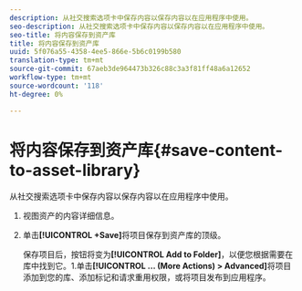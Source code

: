 ```yaml
---
description: 从社交搜索选项卡中保存内容以保存内容以在应用程序中使用。
seo-description: 从社交搜索选项卡中保存内容以保存内容以在应用程序中使用。
seo-title: 将内容保存到资产库
title: 将内容保存到资产库
uuid: 5f076a55-4358-4ee5-866e-5b6c0199b580
translation-type: tm+mt
source-git-commit: 67aeb3de964473b326c88c3a3f81ff48a6a12652
workflow-type: tm+mt
source-wordcount: '118'
ht-degree: 0%

---
```



# 将内容保存到资产库{#save-content-to-asset-library}

从社交搜索选项卡中保存内容以保存内容以在应用程序中使用。

1. 视图资产的内容详细信息。
1. 单击&#x200B;**[!UICONTROL +Save]**&#x200B;将项目保存到资产库的顶级。

   保存项目后，按钮将变为&#x200B;**[!UICONTROL Add to Folder]**，以便您根据需要在库中找到它。1.单击&#x200B;**[!UICONTROL … (More Actions) > Advanced]**&#x200B;将项目添加到您的库、添加标记和请求重用权限，或将项目发布到应用程序。
